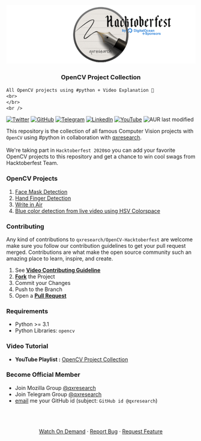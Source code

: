  <br />
 
<p align="center">
  <a href="https://qxresearch.github.io/qxresearch-event-1">
    <img width="640px" src="https://github.com/xiaowuc2/xiaowuc2/blob/master/source/hack2.png" alt="Logo" >
  </a>
  <h3 align="center">OpenCV Project Collection</h3>

  <p align="center">
   
    All OpenCV projects using #python + Video Explanation 🧭
    <br>
    </br>
    <br />
  </p>
</p>

 
 
  [![Twitter](https://img.shields.io/twitter/follow/qxresearch.svg?style=social&label=Twitter)](https://twitter.com/qxresearch)
  [![GitHub](https://img.shields.io/static/v1.svg?label=Members&message=116&color=success&logo=github&style=social)](https://github.com/orgs/qxresearch/people)
[![Telegram](https://img.shields.io/static/v1.svg?label=Telegram&message=283&color=success&logo=telegram&style=social)](https://t.me/qxresearch)
  [![LinkedIn](https://img.shields.io/static/v1.svg?label=LinkedIn&message=@qxresearch&color=success&logo=linkedin&style=flat&logoColor=white&colorA=blue)](https://www.linkedin.com/company/68716543)
  [![YouTube](https://img.shields.io/static/v1.svg?label=YouTube&message=@qxresearch&color=grey&logo=youtube&style=flat&logoColor=white&colorA=critical)](https://www.youtube.com/channel/UCX7oe66V8zyFpAJyMfPL9VA)
  <img alt="AUR last modified" src="https://img.shields.io/aur/last-modified/google-chrome">


This repository is the collection of all famous Computer Vision projects with `OpenCV` using #python in collaboration with [qxresearch](https://qxresearch.github.io/qxresearch).
<br>
</br>
We're taking part in `Hacktoberfest 2020`so you can add your favorite OpenCV projects to this repository and get a chance to win cool swags from Hacktoberfest Team.


### OpenCV Projects

1. [Face Mask Detection](https://github.com/qxresearch/All-OpenCV-Projects/tree/main/Face%20Mask%20Detection)
2. [Hand Finger Detection](https://github.com/qxresearch/All-OpenCV-Projects/tree/main/Hand%20Finger%20Detection)
3. [Write in Air](https://github.com/qxresearch/All-OpenCV-Projects/tree/main/Write%20in%20Air)
4. [Blue color detection from live video using HSV Colorspace](https://github.com/varshakr1298/Color-Detection-Using-HSV-Colorspace)

### Contributing

Any kind of contributions to `qxresearch/OpenCV-Hacktoberfest` are welcome make sure you follow our contribution guidelines to get your pull request merged. Contributions are what make the open source community such an amazing place to learn, inspire, and create.

1. See [**Video Contributing Guideline**](https://youtu.be/jkgSLym_Ltg)
2. [**Fork**](https://github.com/qxresearch/OpenCV-Project-Collection/fork) the Project
3. Commit your Changes
4. Push to the Branch
5. Open a [**Pull Request**](https://github.com/qxresearch/OpenCV-Project-Collection/pulls)

### Requirements

* Python >= 3.1
* Python Libraries: `opencv`

### Video Tutorial

* **YouTube Playlist :** [OpenCV Project Collection](https://www.youtube.com/watch?v=B0_0gK_CUpM&list=PLK_zxbpEUfmVPsXnl1wx1s6BD8eBUjuOM)

### Become Official Member

* Join Mozilla Group [@qxresearch](https://www.youtube.com/watch?v=Cxi3R3A7yMQ)
* Join Telegram Group [@qxresearch](https://t.me/qxresearch)
* <a href = "mailto: rohitmandal814566@gmail.com">email</a> me your GitHub id (subject: `GitHub id @qxresearch`)


<p align="center">
    <br>
    <br/>
    <br />
    <a href="https://www.youtube.com/watch?v=B0_0gK_CUpM&list=PLK_zxbpEUfmVPsXnl1wx1s6BD8eBUjuOM">Watch On Demand</a>
    ·
    <a href="https://github.com/qxresearch/OpenCV-Project-Collection/issues">Report Bug</a>
    ·
    <a href="https://github.com/qxresearch/OpenCV-Project-Collection/issues">Request Feature</a>
  </p>
</p>

